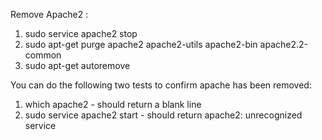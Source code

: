 Remove Apache2 :

1. sudo service apache2 stop
2. sudo apt-get purge apache2 apache2-utils apache2-bin apache2.2-common
3. sudo apt-get autoremove

You can do the following two tests to confirm apache has been removed:
1. which apache2 - should return a blank line
2. sudo service apache2 start  - should return apache2: unrecognized service
